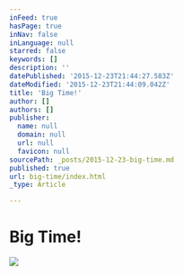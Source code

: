 ```yaml
---
inFeed: true
hasPage: true
inNav: false
inLanguage: null
starred: false
keywords: []
description: ''
datePublished: '2015-12-23T21:44:27.583Z'
dateModified: '2015-12-23T21:44:09.042Z'
title: 'Big Time!'
author: []
authors: []
publisher:
  name: null
  domain: null
  url: null
  favicon: null
sourcePath: _posts/2015-12-23-big-time.md
published: true
url: big-time/index.html
_type: Article

---
```

# Big Time!
![](https://the-grid-user-content.s3-us-west-2.amazonaws.com/ffb157a4-2ca2-4b57-b142-8ba715f458a1.jpg)